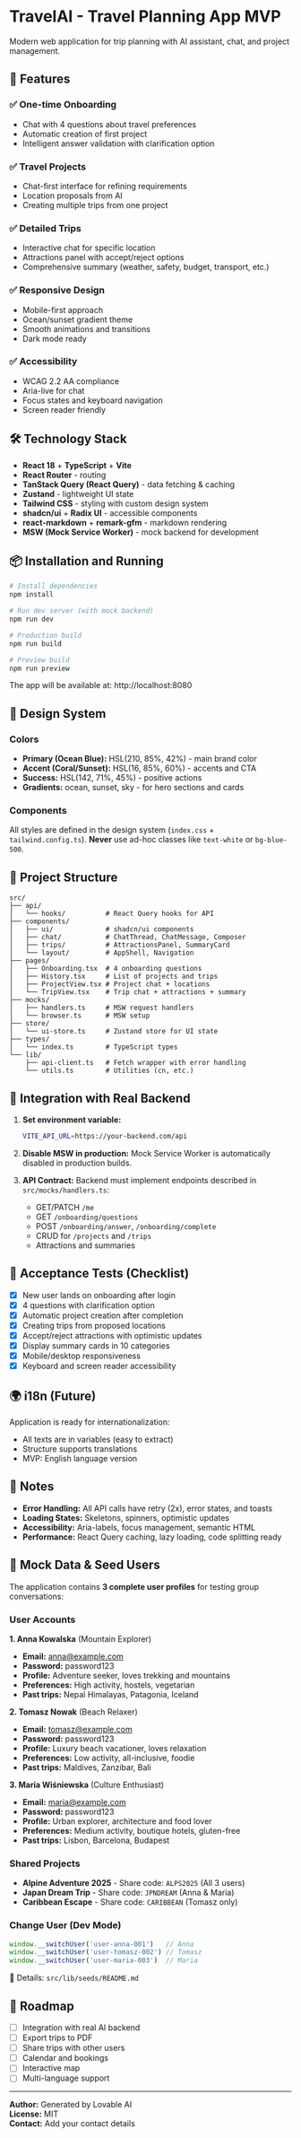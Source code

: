 # TravelAI - Travel Planning App MVP

Modern web application for trip planning with AI assistant, chat, and project management.

## 🚀 Features

### ✅ One-time Onboarding
- Chat with 4 questions about travel preferences
- Automatic creation of first project
- Intelligent answer validation with clarification option

### ✅ Travel Projects
- Chat-first interface for refining requirements
- Location proposals from AI
- Creating multiple trips from one project

### ✅ Detailed Trips
- Interactive chat for specific location
- Attractions panel with accept/reject options
- Comprehensive summary (weather, safety, budget, transport, etc.)

### ✅ Responsive Design
- Mobile-first approach
- Ocean/sunset gradient theme
- Smooth animations and transitions
- Dark mode ready

### ✅ Accessibility
- WCAG 2.2 AA compliance
- Aria-live for chat
- Focus states and keyboard navigation
- Screen reader friendly

## 🛠️ Technology Stack

- **React 18** + **TypeScript** + **Vite**
- **React Router** - routing
- **TanStack Query (React Query)** - data fetching & caching
- **Zustand** - lightweight UI state
- **Tailwind CSS** - styling with custom design system
- **shadcn/ui** + **Radix UI** - accessible components
- **react-markdown** + **remark-gfm** - markdown rendering
- **MSW (Mock Service Worker)** - mock backend for development

## 📦 Installation and Running

```bash
# Install dependencies
npm install

# Run dev server (with mock backend)
npm run dev

# Production build
npm run build

# Preview build
npm run preview
```

The app will be available at: http://localhost:8080

## 🎨 Design System

### Colors
- **Primary (Ocean Blue):** HSL(210, 85%, 42%) - main brand color
- **Accent (Coral/Sunset):** HSL(16, 85%, 60%) - accents and CTA
- **Success:** HSL(142, 71%, 45%) - positive actions
- **Gradients:** ocean, sunset, sky - for hero sections and cards

### Components
All styles are defined in the design system (`index.css` + `tailwind.config.ts`).
**Never** use ad-hoc classes like `text-white` or `bg-blue-500`.

## 📁 Project Structure

```
src/
├── api/
│   └── hooks/          # React Query hooks for API
├── components/
│   ├── ui/             # shadcn/ui components
│   ├── chat/           # ChatThread, ChatMessage, Composer
│   ├── trips/          # AttractionsPanel, SummaryCard
│   └── layout/         # AppShell, Navigation
├── pages/
│   ├── Onboarding.tsx  # 4 onboarding questions
│   ├── History.tsx     # List of projects and trips
│   ├── ProjectView.tsx # Project chat + locations
│   └── TripView.tsx    # Trip chat + attractions + summary
├── mocks/
│   ├── handlers.ts     # MSW request handlers
│   └── browser.ts      # MSW setup
├── store/
│   └── ui-store.ts     # Zustand store for UI state
├── types/
│   └── index.ts        # TypeScript types
└── lib/
    ├── api-client.ts   # Fetch wrapper with error handling
    └── utils.ts        # Utilities (cn, etc.)
```

## 🔌 Integration with Real Backend

1. **Set environment variable:**
   ```bash
   VITE_API_URL=https://your-backend.com/api
   ```

2. **Disable MSW in production:**
   Mock Service Worker is automatically disabled in production builds.

3. **API Contract:**
   Backend must implement endpoints described in `src/mocks/handlers.ts`:
   - GET/PATCH `/me`
   - GET `/onboarding/questions`
   - POST `/onboarding/answer`, `/onboarding/complete`
   - CRUD for `/projects` and `/trips`
   - Attractions and summaries

## 🧪 Acceptance Tests (Checklist)

- [x] New user lands on onboarding after login
- [x] 4 questions with clarification option
- [x] Automatic project creation after completion
- [x] Creating trips from proposed locations
- [x] Accept/reject attractions with optimistic updates
- [x] Display summary cards in 10 categories
- [x] Mobile/desktop responsiveness
- [x] Keyboard and screen reader accessibility

## 🌍 i18n (Future)

Application is ready for internationalization:
- All texts are in variables (easy to extract)
- Structure supports translations
- MVP: English language version

## 📝 Notes

- **Error Handling:** All API calls have retry (2x), error states, and toasts
- **Loading States:** Skeletons, spinners, optimistic updates
- **Accessibility:** Aria-labels, focus management, semantic HTML
- **Performance:** React Query caching, lazy loading, code splitting ready

## 🌱 Mock Data & Seed Users

The application contains **3 complete user profiles** for testing group conversations:

### User Accounts

**1. Anna Kowalska** (Mountain Explorer)
- **Email:** anna@example.com
- **Password:** password123
- **Profile:** Adventure seeker, loves trekking and mountains
- **Preferences:** High activity, hostels, vegetarian
- **Past trips:** Nepal Himalayas, Patagonia, Iceland

**2. Tomasz Nowak** (Beach Relaxer)
- **Email:** tomasz@example.com
- **Password:** password123
- **Profile:** Luxury beach vacationer, loves relaxation
- **Preferences:** Low activity, all-inclusive, foodie
- **Past trips:** Maldives, Zanzibar, Bali

**3. Maria Wiśniewska** (Culture Enthusiast)
- **Email:** maria@example.com
- **Password:** password123
- **Profile:** Urban explorer, architecture and food lover
- **Preferences:** Medium activity, boutique hotels, gluten-free
- **Past trips:** Lisbon, Barcelona, Budapest

### Shared Projects

- **Alpine Adventure 2025** - Share code: `ALPS2025` (All 3 users)
- **Japan Dream Trip** - Share code: `JPNDREAM` (Anna & Maria)
- **Caribbean Escape** - Share code: `CARIBBEAN` (Tomasz only)

### Change User (Dev Mode)

```js
window.__switchUser('user-anna-001')   // Anna
window.__switchUser('user-tomasz-002') // Tomasz  
window.__switchUser('user-maria-003')  // Maria
```

📁 Details: `src/lib/seeds/README.md`

## 🎯 Roadmap

- [ ] Integration with real AI backend
- [ ] Export trips to PDF
- [ ] Share trips with other users
- [ ] Calendar and bookings
- [ ] Interactive map
- [ ] Multi-language support

---

**Author:** Generated by Lovable AI  
**License:** MIT  
**Contact:** Add your contact details
